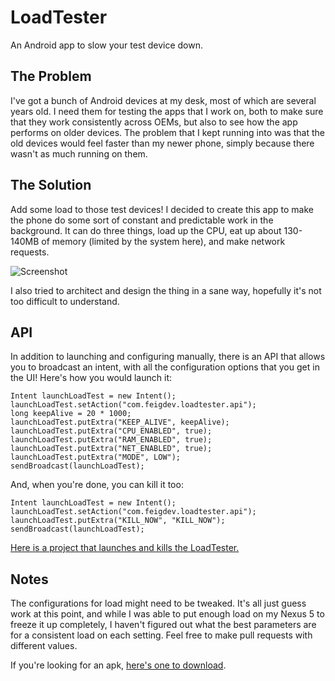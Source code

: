 # LoadTester

An Android app to slow your test device down.

## The Problem

I've got a bunch of Android devices at my desk, most of which are several years old. I need them for testing the apps that I work on, both to make sure that they work consistently across OEMs, but also to see how the app performs on older devices. The problem that I kept running into was that the old devices would feel faster than my newer phone, simply because there wasn't as much running on them. 

## The Solution

Add some load to those test devices! I decided to create this app to make the phone do some sort of constant and predictable work in the background. It can do three things, load up the CPU, eat up about 130-140MB of memory (limited by the system here), and make network requests. 

![Screenshot](https://s3.amazonaws.com/ejf3-public/hosted_files/2013-11-26+16.14.38.png)

I also tried to architect and design the thing in a sane way, hopefully it's not too difficult to understand.

## API

In addition to launching and configuring manually, there is an API that allows you to broadcast an intent, with all the configuration options that you get in the UI! Here's how you would launch it:

    Intent launchLoadTest = new Intent();
    launchLoadTest.setAction("com.feigdev.loadtester.api");
    long keepAlive = 20 * 1000;
    launchLoadTest.putExtra("KEEP_ALIVE", keepAlive);
    launchLoadTest.putExtra("CPU_ENABLED", true);
    launchLoadTest.putExtra("RAM_ENABLED", true);
    launchLoadTest.putExtra("NET_ENABLED", true);
    launchLoadTest.putExtra("MODE", LOW");
    sendBroadcast(launchLoadTest);

And, when you're done, you can kill it too:

    Intent launchLoadTest = new Intent();
    launchLoadTest.setAction("com.feigdev.loadtester.api");
    launchLoadTest.putExtra("KILL_NOW", "KILL_NOW");
    sendBroadcast(launchLoadTest);

[Here is a project that launches and kills the LoadTester.](https://github.com/emil10001/LoadTestLauncher)

## Notes

The configurations for load might need to be tweaked. It's all just guess work at this point, and while I was able to put enough load on my Nexus 5 to freeze it up completely, I haven't figured out what the best parameters are for a consistent load on each setting. Feel free to make pull requests with different values.

If you're looking for an apk, [here's one to download](https://s3.amazonaws.com/ejf3-public/hosted_files/LoadTester-debug-unaligned.apk).
